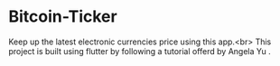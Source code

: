# Bitcoin-Ticker
Keep up the latest electronic currencies price using this app.&lt;br> This project is built using flutter by following a tutorial offerd by Angela Yu .

